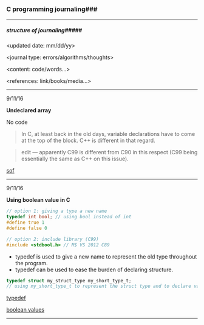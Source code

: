 ### C programming journaling###

---

##### structure of journaling#####

<updated date: mm/dd/yy>

<journal type: errors/algorithms/thoughts>

<content: code/words...>

<references: link/books/media...>

-----



9/11/16

**Undeclared array**

No code

>  In C, at least back in the old days, variable declarations have to come at the top of the block. C++ is different in that regard.


> edit — apparently C99 is different from C90 in this respect (C99 being essentially the same as C++ on this issue).

[sof](http://stackoverflow.com/questions/4774961/why-do-i-get-error-undeclared-identifier-unless-i-declare-my-variable-at-the-b)

---

9/11/16

**Using boolean value in C**

```c
// option 1: giving a type a new name
typedef int bool; // using bool instead of int
#define true 1
#define false 0

// option 2: include library (C99)
#include <stdbool.h> // M$ VS 2012 C89
```

- typedef is used to give a new name to represent the old type throughout the program. 
- typedef can be used to ease the burden of declaring structure.

```c
typedef struct my_struct_type my_short_type_t;
// using my_short_type_t to represent the struct type and to declare variables
```

[typedef](http://www.cprogramming.com/tutorial/typedef.html)

[boolean values](http://stackoverflow.com/questions/1921539/using-boolean-values-in-c)

----

